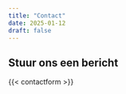 ```yaml
---
title: "Contact"
date: 2025-01-12
draft: false
---
```


## Stuur ons een bericht

{{< contactform >}}

